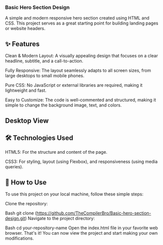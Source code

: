 
<h3>Basic Hero Section Design</h3>
A simple and modern responsive hero section created using HTML and CSS. This project serves as a great starting point for building landing pages or website headers.

<h2> ✨ Features </h2>
Clean & Modern Layout: A visually appealing design that focuses on a clear headline, subtitle, and a call-to-action.

Fully Responsive: The layout seamlessly adapts to all screen sizes, from large desktops to small mobile phones.

Pure CSS: No JavaScript or external libraries are required, making it lightweight and fast.

Easy to Customize: The code is well-commented and structured, making it simple to change the background image, text, and colors.

<h2> Desktop View </h2>

<h2> 🛠️ Technologies Used </h2>
HTML5: For the structure and content of the page.

CSS3: For styling, layout (using Flexbox), and responsiveness (using media queries).

 <h2> 📂 How to Use </h2>
To use this project on your local machine, follow these simple steps:

Clone the repository:

Bash
git clone (https://github.com/TheCompilerBro/Basic-hero-section-design.git)
Navigate to the project directory:

Bash
cd your-repository-name
Open the index.html file in your favorite web browser.
That's it! You can now view the project and start making your own modifications.
